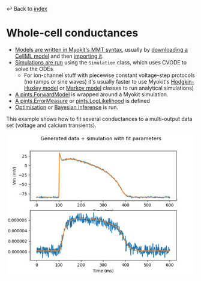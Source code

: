 ↩ Back to [index](../README.md)

# Whole-cell conductances

- [Models are written in Myokit's MMT syntax](https://myokit.readthedocs.io/syntax/index.html), usually by [downloading a CellML model](https://models.cellml.org/electrophysiology) and then [importing it](https://myokit.readthedocs.io/api_formats/cellml.html).
- [Simulations are run](https://myokit.readthedocs.io/api_simulations/Simulation.html) using the `Simulation` class, which uses CVODE to solve the ODEs.
  - For ion-channel stuff with piecewise constant voltage-step protocols (no ramps or sine waves) it's usually faster to use Myokit's [Hodgkin-Huxley model](https://myokit.readthedocs.io/api_library/hh.html) or [Markov model](https://myokit.readthedocs.io/api_library/markov.html) classes to run analytical simulations)
- [A pints.ForwardModel](https://nbviewer.jupyter.org/github/pints-team/pints/blob/master/examples/writing-a-model.ipynb) is wrapped around a Myokit simulation.
- [A pints.ErrorMeasure](https://pints.readthedocs.io/en/latest/error_measures.html) or [pints.LogLikelihood](https://pints.readthedocs.io/en/latest/log_likelihoods.html) is defined
- [Optimisation](https://nbviewer.jupyter.org/github/pints-team/pints/blob/master/examples/optimisation-first-example.ipynb) or [Bayesian inference](https://nbviewer.jupyter.org/github/pints-team/pints/blob/master/examples/sampling-first-example.ipynb) is run.





This example shows how to fit several conductances to a multi-output data set (voltage and calcium transients).

![](Figure_2.png)

